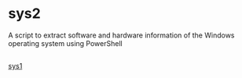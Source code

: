 # sys2
A script to extract software and hardware information of the Windows operating system using PowerShell

## 
[sys1](https://github.com/m4rks30/sys)

